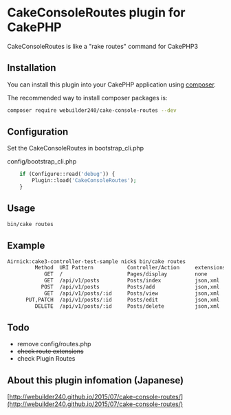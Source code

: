 # CakeConsoleRoutes plugin for CakePHP

CakeConsoleRoutes is like a "rake routes" command for CakePHP3

## Installation

You can install this plugin into your CakePHP application using [composer](http://getcomposer.org).

The recommended way to install composer packages is:

``` bash
composer require webuilder240/cake-console-routes --dev
```

## Configuration

Set the CakeConsoleRoutes in bootstrap_cli.php

config/bootstrap_cli.php

``` php
	if (Configure::read('debug')) {
		Plugin::load('CakeConsoleRoutes');
	}
```

## Usage

``` bash
bin/cake routes
```

## Example

``` bash
Airnick:cake3-controller-test-sample nick$ bin/cake routes
         Method  URI Pattern           Controller/Action     extensions
            GET  /                     Pages/display         none
            GET  /api/v1/posts         Posts/index           json,xml
           POST  /api/v1/posts         Posts/add             json,xml
            GET  /api/v1/posts/:id     Posts/view            json,xml
      PUT,PATCH  /api/v1/posts/:id     Posts/edit            json,xml
         DELETE  /api/v1/posts/:id     Posts/delete          json,xml
```

## Todo
 - remove config/routes.php
 - ~~check route extensions~~
 - check Plugin Routes
 
## About this plugin infomation (Japanese)
[http://webuilder240.github.io/2015/07/cake-console-routes/](http://webuilder240.github.io/2015/07/cake-console-routes/)
